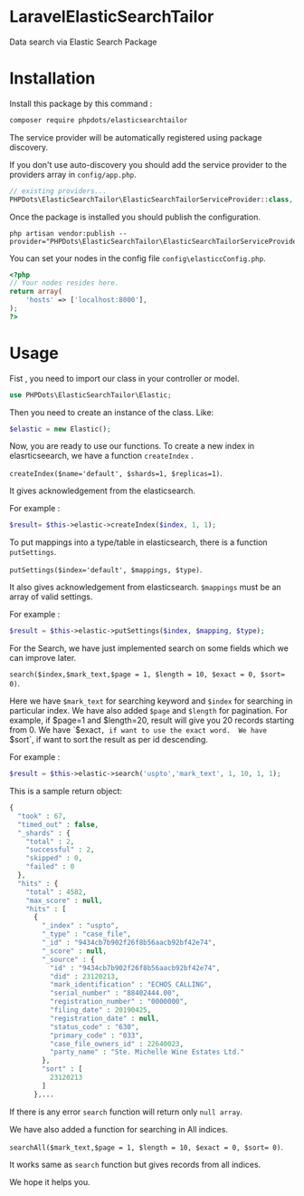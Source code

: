 # LaravelElasticSearchTailor
Data search via Elastic Search Package

# Installation

Install this package by this command : 
```bash
composer require phpdots/elasticsearchtailor
```

The service provider will be automatically registered using package discovery.

If you don't use auto-discovery you should add the service provider to the providers array in `config/app.php`.

```php
// existing providers...
PHPDots\ElasticSearchTailor\ElasticSearchTailorServiceProvider::class,
```

Once the package is installed you should publish the configuration.

```shell
php artisan vendor:publish --provider="PHPDots\ElasticSearchTailor\ElasticSearchTailorServiceProvider"
```

You can set your nodes in the config file `config\elasticcConfig.php`.

```php
<?php 
// Your nodes resides here.
return array(
    'hosts' => ['localhost:8000'],
);
?>
```

# Usage

Fist , you need to import our class in your controller or model. 

```php
use PHPDots\ElasticSearchTailor\Elastic;
```

Then you need to create an instance of the class. Like:

```php
$elastic = new Elastic();
```

Now, you are ready to use our functions.
To create a new index in elasrticseearch, we have a function `createIndex` . 

`createIndex($name='default', $shards=1, $replicas=1)`. 

It gives acknowledgement from the elasticsearch.

For example : 
```php
$result= $this->elastic->createIndex($index, 1, 1);
```

To put mappings into a  type/table in elasticsearch, there is a function `putSettings`. 

`putSettings($index='default', $mappings, $type)`. 

It also gives acknowledgement from elasticsearch. `$mappings` must be an array of valid settings.


For example :
```php
$result = $this->elastic->putSettings($index, $mapping, $type);
```

For the Search, we have just implemented search on some fields which we can improve later. 

`search($index,$mark_text,$page = 1, $length = 10, $exact = 0, $sort= 0)`. 

Here we have `$mark_text` for searching keyword and `$index` for searching in particular index. 
We have also added `$page` and `$length` for pagination. For example, if $page=1 and $length=20, result will give you 20 records starting from 0.
We have `$exact`, if want to use the exact word. 
We have `$sort`, if want to sort the result as per id descending.
 
 
For example : 
```php
$result = $this->elastic->search('uspto','mark_text', 1, 10, 1, 1);
```


This is a sample return object: 
```php
{
  "took" : 67,
  "timed_out" : false,
  "_shards" : {
    "total" : 2,
    "successful" : 2,
    "skipped" : 0,
    "failed" : 0
  },
  "hits" : {
    "total" : 4582,
    "max_score" : null,
    "hits" : [
      {
        "_index" : "uspto",
        "_type" : "case_file",
        "_id" : "9434cb7b902f26f8b56aacb92bf42e74",
        "_score" : null,
        "_source" : {
          "id" : "9434cb7b902f26f8b56aacb92bf42e74",
          "did" : 23120213,
          "mark_identification" : "ECHOS CALLING",
          "serial_number" : "88402444.00",
          "registration_number" : "0000000",
          "filing_date" : 20190425,
          "registration_date" : null,
          "status_code" : "630",
          "primary_code" : "033",
          "case_file_owners_id" : 22640023,
          "party_name" : "Ste. Michelle Wine Estates Ltd."
        },
        "sort" : [
          23120213
        ]
      },...
```

If there is any error `search` function will return only `null array`.

We have also added a function for searching in All indices.

`searchAll($mark_text,$page = 1, $length = 10, $exact = 0, $sort= 0)`.

It works same as `search` function but gives records from all indices.

We hope it helps you.


























